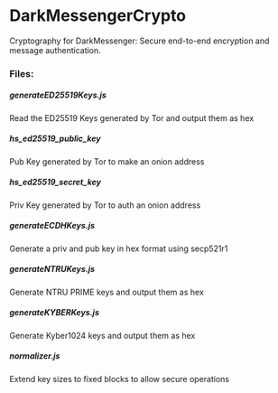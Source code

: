 # DarkMessengerCrypto
Cryptography for DarkMessenger: Secure end-to-end encryption and message authentication.


### Files:

##### generateED25519Keys.js  
Read the ED25519 Keys generated by Tor and output them as hex

##### hs_ed25519_public_key
Pub Key generated by Tor to make an onion address

##### hs_ed25519_secret_key
Priv Key generated by Tor to auth an onion address

##### generateECDHKeys.js
Generate a priv and pub key in hex format using secp521r1 

##### generateNTRUKeys.js
Generate NTRU PRIME keys and output them as hex

##### generateKYBERKeys.js
Generate Kyber1024 keys and output them as hex

##### normalizer.js
Extend key sizes to fixed blocks to allow secure operations
